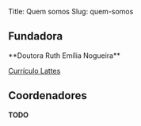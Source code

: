 Title: Quem somos
Slug: quem-somos

Fundadora
---------

<div class="left ball"
    alt="Fundadora"
    style="background: url('/img/pessoal/ruth.jpg')"
    width="3em"
    height="3em"
></div>
**Doutora Ruth Emília Nogueira**

[Currículo Lattes](http://lattes.cnpq.br/6095042026143286)

Coordenadores
-------------

**TODO**
